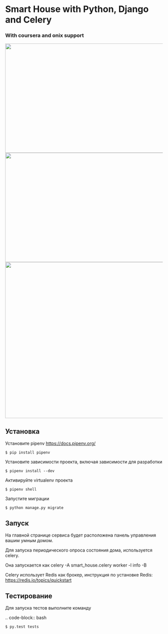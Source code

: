 Smart House with Python, Django and Celery
==============

### With coursera and onix support 
<img src="https://user-images.githubusercontent.com/55922843/166962659-0088ce56-6c79-4c5e-b768-aa387e58f685.jpg" data-canonical-src="https://gyazo.com/eb5c5741b6a9a16c692170a41a49c858.png" width="550" height="350" />
<img src="https://user-images.githubusercontent.com/55922843/166962717-1851c8dd-e6da-414f-a107-ddef5f39ed66.jpg" data-canonical-src="https://gyazo.com/eb5c5741b6a9a16c692170a41a49c858.png" width="550" height="350" />
<img src="https://user-images.githubusercontent.com/55922843/166962761-9b8b0132-5c23-41ac-8d82-19d6d8ded829.jpg" data-canonical-src="https://gyazo.com/eb5c5741b6a9a16c692170a41a49c858.png" width="800" height="500" />

Установка
---------

Установите pipenv https://docs.pipenv.org/

    $ pip install pipenv


Установите зависимости проекта, включая зависимости для разработки

    $ pipenv install --dev

Активируйте virtualenv проекта

    $ pipenv shell

Запустите миграции

    $ python manage.py migrate
    
Запуск
------

На главной странице сервиса будет расположена панель управления вашим умным домом.

Для запуска периодического опроса состояния дома, используется celery.

Она запускается как celery -A smart_house.celery worker -l info -B

Celery использует Redis как брокер, инструкция по установке Redis: https://redis.io/topics/quickstart


Тестирование
------------


Для запуска тестов выполните команду

.. code-block:: bash

    $ py.test tests
